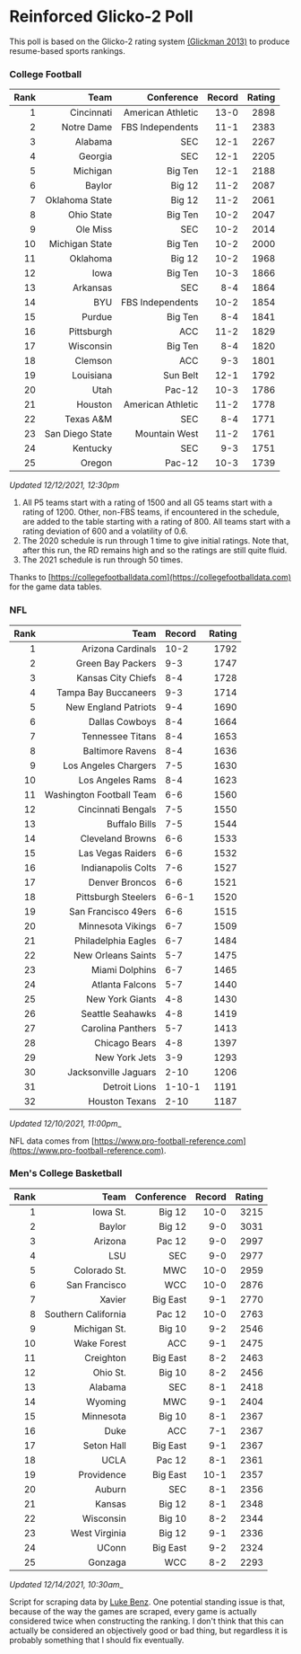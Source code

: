 # Reinforced Glicko-2 Poll

This poll is based on the Glicko-2 rating system [\(Glickman 2013\)](http://glicko.net/glicko/glicko2.pdf) to produce resume-based sports rankings.

### College Football
| Rank  | Team                 | Conference           | Record   | Rating |
| ---:  | ---:                 | ---:                 | ---:     | ---:   |
| 1     | Cincinnati           | American Athletic    | 13-0     | 2898   |
| 2     | Notre Dame           | FBS Independents     | 11-1     | 2383   |
| 3     | Alabama              | SEC                  | 12-1     | 2267   |
| 4     | Georgia              | SEC                  | 12-1     | 2205   |
| 5     | Michigan             | Big Ten              | 12-1     | 2188   |
| 6     | Baylor               | Big 12               | 11-2     | 2087   |
| 7     | Oklahoma State       | Big 12               | 11-2     | 2061   |
| 8     | Ohio State           | Big Ten              | 10-2     | 2047   |
| 9     | Ole Miss             | SEC                  | 10-2     | 2014   |
| 10    | Michigan State       | Big Ten              | 10-2     | 2000   |
| 11    | Oklahoma             | Big 12               | 10-2     | 1968   |
| 12    | Iowa                 | Big Ten              | 10-3     | 1866   |
| 13    | Arkansas             | SEC                  | 8-4      | 1864   |
| 14    | BYU                  | FBS Independents     | 10-2     | 1854   |
| 15    | Purdue               | Big Ten              | 8-4      | 1841   |
| 16    | Pittsburgh           | ACC                  | 11-2     | 1829   |
| 17    | Wisconsin            | Big Ten              | 8-4      | 1820   |
| 18    | Clemson              | ACC                  | 9-3      | 1801   |
| 19    | Louisiana            | Sun Belt             | 12-1     | 1792   |
| 20    | Utah                 | Pac-12               | 10-3     | 1786   |
| 21    | Houston              | American Athletic    | 11-2     | 1778   |
| 22    | Texas A&M            | SEC                  | 8-4      | 1771   |
| 23    | San Diego State      | Mountain West        | 11-2     | 1761   |
| 24    | Kentucky             | SEC                  | 9-3      | 1751   |
| 25    | Oregon               | Pac-12               | 10-3     | 1739   |
_Updated 12/12/2021, 12:30pm_

1. All P5 teams start with a rating of 1500 and all G5 teams start with a rating of 1200. Other, non-FBS teams, if encountered in the schedule, are added to the table starting with a rating of 800. All teams start with a rating deviation of 600 and a volatility of 0.6.
2. The 2020 schedule is run through 1 time to give initial ratings. Note that, after this run, the RD remains high and so the ratings are still quite fluid.
3. The 2021 schedule is run through 50 times.

Thanks to [https://collegefootballdata.com](https://collegefootballdata.com) for the game data tables.

### NFL
| Rank  | Team                       | Record   | Rating |
| ---:  | ---:                       | :---     | ---:   |
| 1     | Arizona Cardinals          | 10-2     | 1792   |
| 2     | Green Bay Packers          | 9-3      | 1747   |
| 3     | Kansas City Chiefs         | 8-4      | 1728   |
| 4     | Tampa Bay Buccaneers       | 9-3      | 1714   |
| 5     | New England Patriots       | 9-4      | 1690   |
| 6     | Dallas Cowboys             | 8-4      | 1664   |
| 7     | Tennessee Titans           | 8-4      | 1653   |
| 8     | Baltimore Ravens           | 8-4      | 1636   |
| 9     | Los Angeles Chargers       | 7-5      | 1630   |
| 10    | Los Angeles Rams           | 8-4      | 1623   |
| 11    | Washington Football Team   | 6-6      | 1560   |
| 12    | Cincinnati Bengals         | 7-5      | 1550   |
| 13    | Buffalo Bills              | 7-5      | 1544   |
| 14    | Cleveland Browns           | 6-6      | 1533   |
| 15    | Las Vegas Raiders          | 6-6      | 1532   |
| 16    | Indianapolis Colts         | 7-6      | 1527   |
| 17    | Denver Broncos             | 6-6      | 1521   |
| 18    | Pittsburgh Steelers        | 6-6-1    | 1520   |
| 19    | San Francisco 49ers        | 6-6      | 1515   |
| 20    | Minnesota Vikings          | 6-7      | 1509   |
| 21    | Philadelphia Eagles        | 6-7      | 1484   |
| 22    | New Orleans Saints         | 5-7      | 1475   |
| 23    | Miami Dolphins             | 6-7      | 1465   |
| 24    | Atlanta Falcons            | 5-7      | 1440   |
| 25    | New York Giants            | 4-8      | 1430   |
| 26    | Seattle Seahawks           | 4-8      | 1419   |
| 27    | Carolina Panthers          | 5-7      | 1413   |
| 28    | Chicago Bears              | 4-8      | 1397   |
| 29    | New York Jets              | 3-9      | 1293   |
| 30    | Jacksonville Jaguars       | 2-10     | 1206   |
| 31    | Detroit Lions              | 1-10-1   | 1191   |
| 32    | Houston Texans             | 2-10     | 1187   |
_Updated 12/10/2021, 11:00pm__

NFL data comes from [https://www.pro-football-reference.com](https://www.pro-football-reference.com).

### Men's College Basketball
| Rank  | Team                 | Conference | Record   | Rating |
| ---:  | ---:                 | ---:       | ---:     | ---:   |
| 1     | Iowa St.             | Big 12     | 10-0     | 3215   |
| 2     | Baylor               | Big 12     | 9-0      | 3031   |
| 3     | Arizona              | Pac 12     | 9-0      | 2997   |
| 4     | LSU                  | SEC        | 9-0      | 2977   |
| 5     | Colorado St.         | MWC        | 10-0     | 2959   |
| 6     | San Francisco        | WCC        | 10-0     | 2876   |
| 7     | Xavier               | Big East   | 9-1      | 2770   |
| 8     | Southern California  | Pac 12     | 10-0     | 2763   |
| 9     | Michigan St.         | Big 10     | 9-2      | 2546   |
| 10    | Wake Forest          | ACC        | 9-1      | 2475   |
| 11    | Creighton            | Big East   | 8-2      | 2463   |
| 12    | Ohio St.             | Big 10     | 8-2      | 2456   |
| 13    | Alabama              | SEC        | 8-1      | 2418   |
| 14    | Wyoming              | MWC        | 9-1      | 2404   |
| 15    | Minnesota            | Big 10     | 8-1      | 2367   |
| 16    | Duke                 | ACC        | 7-1      | 2367   |
| 17    | Seton Hall           | Big East   | 9-1      | 2367   |
| 18    | UCLA                 | Pac 12     | 8-1      | 2361   |
| 19    | Providence           | Big East   | 10-1     | 2357   |
| 20    | Auburn               | SEC        | 8-1      | 2356   |
| 21    | Kansas               | Big 12     | 8-1      | 2348   |
| 22    | Wisconsin            | Big 10     | 8-2      | 2344   |
| 23    | West Virginia        | Big 12     | 9-1      | 2336   |
| 24    | UConn                | Big East   | 9-2      | 2324   |
| 25    | Gonzaga              | WCC        | 8-2      | 2293   |
_Updated 12/14/2021, 10:30am__

Script for scraping data by [Luke Benz](https://github.com/lbenz730/NCAA_Hoops).
One potential standing issue is that, because of the way the games are scraped, every game is actually considered twice when constructing the ranking. I don't think that this can actually be considered an objectively good or bad thing, but regardless it is probably something that I should fix eventually.
